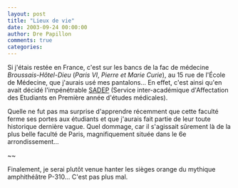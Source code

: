 ```yaml
---
layout: post
title: "Lieux de vie"
date: 2003-09-24 00:00:00
author: Dre Papillon
comments: true
categories: 
---
```



Si j'étais restée en France, c'est sur les bancs de la fac de médecine *Broussais-Hôtel-Dieu* (*Paris VI*, *Pierre et Marie Curie*), au 15 rue de l'École de Médecine, que j'aurais usé mes pantalons...  En effet, c'est ainsi qu'en avait décidé l'impénétrable [SADEP](http://www.sorbonne.fr/Websorbon/Arborescence/5-Etablissements/Rectorat/Services/DEVU/22-SADEP.html) (Service inter-académique d'Affectation des Etudiants en Première année d'études médicales).

Quelle ne fut pas ma surprise d'apprendre récemment que cette faculté ferme ses portes aux étudiants et que j'aurais fait partie de leur toute historique dernière vague.  Quel dommage, car il s'agissait sûrement là de la plus belle faculté de Paris, magnifiquement située dans le 6e arrondissement...

~~

Finalement, je serai plutôt venue hanter les sièges orange du mythique amphithéâtre P-310...  C'est pas plus mal.
